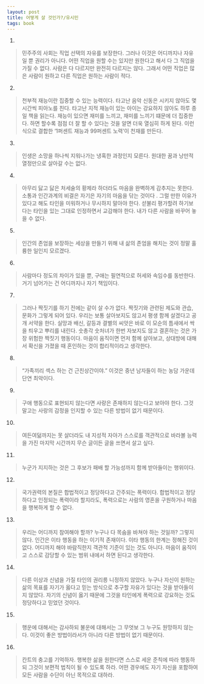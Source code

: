```yaml
---
layout: post
title: 어떻게 살 것인가?/유시민
tags: book
---
```


1. 
> 민주주의 사회는 직업 선택의 자유를 보장한다. 그러나 이것은 어디까지나 자유일 뿐 권리가 아니다. 어떤 직업을 원할 수는 있지만 원한다고 해서 다 그 직업을 가질 수 없다. 사람은 다 다르지만 완전히 다르지는 않다. 그래서 어떤 직업은 많은 사람이 원하고 다른 직업은 원하는 사람이 적다.
 
2. 
> 천부적 재능이란 집중할 수 있는 능력이다. 타고난 음악 신동은 시키지 않아도 몇 시간씩 피아노를 친다. 타고난 지적 재능이 있는 아이는 강요하지 않아도 하루 종일 책을 읽는다. 재능이 있으면 재미를 느끼고, 재미를 느끼기 떄문에 더 집중한다. 하면 할수록 점점 더 잘 할 수 있다는 것을 알면 더욱 열심히 하게 된다. 이런 식으로 결합한 ‘1퍼센트 재능과 99퍼센트 노력’이 천재를 만든다.
 
3. 
> 인생은 소망을 하나씩 지워나가는 냉혹한 과정인지 모른다. 원대한 꿈과 낭만적 열정만으로 살아갈 수는 없다.
 
4. 
> 아무리 닳고 닳은 처세술의 황제라 하더라도 마음을 완벽하게 감추지는 못한다. 소통과 인간과계의 비결은 자기은 자기의 마음을 닦는 것이다 . 그럴 만한 이유가 있다고 해도 타인을 미워하거나 무시하지 말아야 한다. 섣불리 평가할려 하기보다는 타인을 있는 그대로 인정하면서 교감해야 한다. 내가 다른 사람을 바꾸어 놓을 수 없다.
 
5. 
> 인간의 존엄을 보장하는 세상을 만들기 위해 내 삶의 존엄을 해치는 것이 정말 훌륭한 일인지 모르겠다.
 
6. 
> 사람마다 정도의 차이가 있을 뿐, 구애는 필연적으로 허세와 속임수를 동반한다. 거기 넘어가는 건 어디까지나 자기 책임이다.
 
7. 
> 그러나 짝짓기를 하기 전에는 같이 살 수가 없다. 짝짓기와 관련된 제도와 관습, 문화가 그렇게 되어 있다. 우리는 보통 살아보지도 않고서 평생 함께 살겠다고 공개 서약을 한다. 실망과 배신, 갈등과 결별의 씨앗은 바로 이 모순의 틈새에서 싹을 틔우고 뿌리를 내린다. 숫총각 숫처녀가 한번 자보지도 않고 결혼하는 것은 가장 위험한 짝짓기 행동이다. 마음이 움직이면 먼저 함께 살아보고, 상대방에 대해서 확신을 가졌을 때 혼인하는 것이 합리적이라고 생각한다.
 
8. 
> “가족끼리 섹스 하는 건 근친상간이야.” 이것은 중년 남자들이 하는 농담 가운데 단연 최악이다.
 
9. 
> 구애 행동으로 표현되지 않는다면 사랑은 존재하지 않는다고 보아야 한다. 그것 말고는 사랑의 감정을 인지할 수 있는 다른 방법이 없기 때문이다.
 
10. 
> 여든여덞까지는 못 살더라도 내 지성적 자아가 스스로를 객관적으로 바라볼 능력을 가진 마지막 시간까지 무슨 글이든 글을 쓰면서 살고 싶다.
 
11. 
> 누군가 지지하는 것은 그 후보가 패배 할 가능성까지 함께 받아들이는 행위이다.
 
12. 
> 국가권력의 본질은 합법적이고 정당하다고 간주되는 폭력이다. 합법적이고 정당하다고 인정되는 폭력이라 할지라도, 폭력으로는 사람의 영혼을 구원하거나 마음을 행복하게 할 수 없다.
 
13. 
> 우리는 어디까지 참여해야 할까? 누구나 다 목숨을 바쳐야 하는 것일까? 그렇지 않다. 인간은 이타 행동을 하는 이기적 존재이다. 이타 행동의 한계는 정해진 것이 없다. 어디까지 해야 바람직한지 객관적 기준이 있는 것도 아니다. 마음이 움직이고 스스로 감당할 수 있는 범위 내에서 하면 된다고 생각한다.
 
14. 
> 다른 이상과 신념을 가질 타인의 권리릉 니정하지 않았다. 누구나 자신이 원하는 삶의 목표를 자기가 옳다고 믿는 방식으로 추구할 자유가 있다는 것을 받아들이지 않았다. 자기의 신념이 옳기 때문에 그것을 타인에게 폭력으로 강요하는 것도 정당하다고 믿었던 것이다.
 
15. 
> 행운에 대해서는 감사하되 불운에 대해서는 그 무엇보 그 누구도 원망하지 않는다. 이것이 좋은 방법이라서가 아니라 다른 방법이 없기 때문이다.
 
16. 
> 칸트의 충고를 기억하자. 행복한 삶을 원한다면 스스로 세운 준칙에 따라 행동하되 그것이 보편적 법칙이 될 수 있도록 하라. 어떤 경우에도 자기 자신을 포함하여 모든 사람을 수단이 아닌 목적으로 대하라.

 